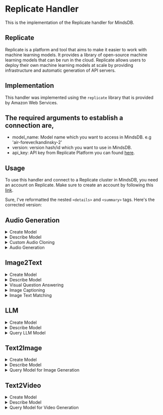 # Replicate Handler

This is the implementation of the Replicate handler for MindsDB.

## Replicate
Replicate is a platform and tool that aims to make it easier to work with machine learning models. It provides a library of open-source machine learning models that can be run in the cloud. Replicate allows users to deploy their own machine learning models at scale by providing infrastructure and automatic generation of API servers.


## Implementation
This handler was implemented using the `replicate` library that is provided by Amazon Web Services.

The required arguments to establish a connection are,
- 
* model_name: Model name which you want to access in MindsDB. e.g 'air-forever/kandinsky-2'
* version: version hash/id which you want to use in MindsDB.
* api_key: API key from Replicate Platform you can found [here](https://replicate.com/account/api-tokens).


## Usage
To use this handler and connect to a Replicate cluster in MindsDB, you need an account on Replicate. Make sure to create an account by following this [link](https://replicate.com/signin?next=/account/api-tokens).

Sure, I've reformatted the nested `<details>` and `<summary>` tags. Here's the corrected version:


## Audio Generation


<details>
<summary>Create Model</summary>

```sql
CREATE MODEL audio_ai
PREDICT audio
USING
    engine = 'replicate',
    model_name= 'afiaka87/tortoise-tts',
    version ='e9658de4b325863c4fcdc12d94bb7c9b54cbfe351b7ca1b36860008172b91c71',
    api_key = 'r8_BpO.........................';
```

</details>

<details>
<summary>Describe Model</summary>

You can use the `DESCRIBE PREDICTOR` query to see the available parameters that you can specify to customize your predictions:

```sql
DESCRIBE PREDICTOR mindsdb.audio_ai.features;
```

### Output
```sql
+--------------+---------+-----------------------------------------------------------------------------------------------+-----------------------------------------------------------------------------------------------------------------------------------------------------------------------------------------+
| inputs       | type    | default                                                                                       | description                                                                                                                                                                             |
+--------------+---------+-----------------------------------------------------------------------------------------------+-----------------------------------------------------------------------------------------------------------------------------------------------------------------------------------------+
| seed         | integer | 0                                                                                             | Random seed which can be used to reproduce results.                                                                                                                                     |
| text         | string  | The expressiveness of autoregressive transformers is literally nuts! I absolutely adore them. | Text to speak.                                                                                                                                                                          |
| preset       | -       | fast                                                                                          | Which voice preset to use. See the documentation for more information.                                                                                                                  |
| voice_a      | -       | random                                                                                        | Selects the voice to use for generation. Use `random` to select a random voice. Use `custom_voice` to use a custom voice.                                                               |
| voice_b      | -       | disabled                                                                                      | (Optional) Create new voice from averaging the latents for `voice_a`, `voice_b` and `voice_c`. Use `disabled` to disable voice mixing.                                                  |
| voice_c      | -       | disabled                                                                                      | (Optional) Create new voice from averaging the latents for `voice_a`, `voice_b` and `voice_c`. Use `disabled` to disable voice mixing.                                                  |
| cvvp_amount  | number  | 0                                                                                             | How much the CVVP model should influence the output. Increasing this can in some cases reduce the likelihood of multiple speakers. Defaults to 0 (disabled)                             |
| custom_voice | string  | -                                                                                             | (Optional) Create a custom voice based on an mp3 file of a speaker. Audio should be at least 15 seconds, only contain one speaker, and be in mp3 format. Overrides the `voice_a` input. |
+--------------+---------+-----------------------------------------------------------------------------------------------+-----------------------------------------------------------------------------------------------------------------------------------------------------------------------------------------+
```

</details>

<details>
<summary>Custom Audio Cloning</summary>

```sql
SELECT * FROM audio_ai
WHERE 
    text = "This is breaking news that first humans have landed on Mars, and they have found something very unusual there. By the way, this is the future."
USING 
    voice_a = 'custom_voice',
    custom_voice = 'https://123bien.com/wp-content/uploads/2019/05/i-want-to-work-2.mp3';
```
OUTPUT
```sql
+------------------------------------------------------------------------------------------------+------------------------------------------------------------------------------------------------------------------------------------------------------+
| audio                                                                                          | text                                                                                                                                                 |
+------------------------------------------------------------------------------------------------+------------------------------------------------------------------------------------------------------------------------------------------------------+
| https://replicate.delivery/pbxt/ffOCXeL4fa5yekAL4ybfFiJBbqENSEjhSLpA2zp1ElsBxxhSE/tortoise.mp3 | This is breaking news that first human are landed on mars and they find something very unusal their ehich is not yet out, by the way this is future  |
+------------------------------------------------------------------------------------------------+------------------------------------------------------------------------------------------------------------------------------------------------------+
```
If the above predicted URL doesn't work, then use [this link](./assets/cloned_audio.mp3).

</details>

<details>
<summary>Audio Generation</summary>

```sql
SELECT * FROM audio_ai
WHERE 
    text = "An image captured by NASA's Mars Curiosity Rover shows a faint figure of a woman against the desert landscape of Mars. If you take a closer look, it will seem that the lady is standing on a cliff overlooking the vast undulating expanse. She seems to wear a long cloak and has long hair."
USING 
    voice_a = 'random';
```

### OUTPUT

```sql
+---------------------------------------------------------------------------------------------+--------------------------------------------------------------------------------------------------------------------------------------------------------------------------------------------------------------------------------+
| audio                                                                                       | text                                                                                                                                                                                                                                                                                         |
+---------------------------------------------------------------------------------------------+--------------------------------------------------------------------------------------------------------------------------------------------------------------------------------------------------------------------------------+
| https://replicate.delivery/pbxt/EQj2DtBn5fxVA6P97GfPYthmgd0I3VaOEGFnweE4hvl5BPUiA/audio.wav | An image captured by NASA's Mars Curiosity Rover shows a faint figure of a woman against the desert landscape of Mars. If you take a closer look, it will seem that the lady is standing on a cliff overlooking the vast undulating expanse. She seems to wear a long cloak and has long hair. |
+---------------------------------------------------------------------------------------------+--------------------------------------------------------------------------------------------------------------------------------------------------------------------------------------------------------------------------------+
```

Above predicted URL will work; therefore, you can use [this link](./assets/generated_audio.wav).

</details>
</details>

## Image2Text
<details>
<summary>Create Model</summary>

```sql
CREATE MODEL blip
PREDICT text
USING
    engine = '

replicate',
    model_name= 'salesforce/blip',
    version ='2e1dddc8621f72155f24cf2e0adbde548458d3cab9f00c0139eea840d0ac4746',
    api_key = 'r8_BpO.........................';
```
</details>
<details>
<summary>Describe Model</summary>
You can use the `DESCRIBE PREDICTOR` query to see the available parameters that you can specify to customize your predictions:
  
```sql
DESCRIBE PREDICTOR mindsdb.blip.features;
```
### Output
```sql
+----------+------------------+-----------------------------------------------------------------------+--------+
| inputs   | default          | description                                                           | type   |
+----------+------------------+-----------------------------------------------------------------------+--------+
| task     | image_captioning | Choose a task.                                                        | -      |
| image    | -                | Input image                                                           | string |
| caption  | -                | Type caption for the input image for image text matching task.        | string |
| question | -                | Type question for the input image for visual question answering task. | string |
+----------+------------------+-----------------------------------------------------------------------+--------+
```


</details>

<details>
<summary>Visual Question Answering</summary>

Now, you can use the established connection to query your ML Model as follows:

```sql
SELECT *
FROM mindsdb.blip
WHERE image="https://images.unsplash.com/photo-1686847266385-a32745169de4"
AND question="Is there a lion in the image?"
USING 
task="visual_question_answering";
```
### Output
```sql
+------------+--------------------------------------------------------------+-------------------------+
| text        | image                                                        | question                |
+------------+--------------------------------------------------------------+-------------------------+
| Answer: no | https://images.unsplash.com/photo-1686847266385-a32745169de4 | Is there a lion in the image? |
+------------+--------------------------------------------------------------+-------------------------+
```

</details>

<details>
<summary>Image Captioning</summary>

```sql
SELECT *
FROM mindsdb.blip
WHERE image="https://images.unsplash.com/photo-1686847266385-a32745169de4";
```

### Output
```sql
+---------------------------------------------------+--------------------------------------------------------------+
| text                                               | image                                                        |
+---------------------------------------------------+--------------------------------------------------------------+
| Caption: a bird is sitting on the back of a horse | https://images.unsplash.com/photo-1686847266385-a32745169de4 |
+---------------------------------------------------+--------------------------------------------------------------+
```

</details>

<details>
<summary>Image Text Matching</summary>

```sql 
SELECT *
FROM mindsdb.blip
WHERE image="https://images.unsplash.com/photo-1686847266385-a32745169de4"
AND caption="Bird having horse Riding"
USING 
task="image_text_matching";
```

OUTPUT
```sql
+-----------------------------------------------------------------------------------------------------------------------------------+--------------------------------------------------------------+--------------------------+
| text                                                                                                                               | image                                                        | caption                  |
+-----------------------------------------------------------------------------------------------------------------------------------+--------------------------------------------------------------+--------------------------+
| The image and text are matched with a probability of 0.7730.
The image feature and text feature have a cosine similarity of 0.3615. | https://images.unsplash.com/photo-1686847266385-a32745169de4 | Bird having horse Riding |
+-----------------------------------------------------------------------------------------------------------------------------------+--------------------------------------------------------------+--------------------------+
```

</details>



## LLM
<details>
<summary>Create Model</summary>

```sql
CREATE MODEL vicuna_13b
PREDICT output
USING
    engine = 'replicate',
    model_name= 'replicate/vicuna_13b',
    model_type='LLM',
    version ='6282abe6a492de4145d7bb601023762212f9ddbbe78278bd6771c8b3b2f2a13b',
    api_key = 'r8_HEH............';
```
</details>
<details>
<summary>Describe Model</summary>
You can use the `DESCRIBE PREDICTOR` query to see the available parameters that you can specify to customize your predictions:
  
```sql
DESCRIBE PREDICTOR mindsdb.vicuna_13b.features;
```
### Output
```sql
+--------------------+---------+---------+---------------------------------------------------------------------------------------------------------------------------------------+
| inputs             | type    | default | description                                                                                                                           |
+--------------------+---------+---------+---------------------------------------------------------------------------------------------------------------------------------------+
| seed               | integer | -1      | Seed for random number generator, for reproducibility                                                                                 |
| debug              | boolean | False   | provide debugging output in logs                                                                                                      |
| top_p              | number  | 1       | When decoding text, samples from the top p percentage of most likely tokens; lower to ignore less likely tokens                       |
| prompt             | string  | -       | Prompt to send to Llama.                                                                                                              |
| max_length         | integer | 500     | Maximum number of tokens to generate. A word is generally 2-3 tokens                                                                  |
| temperature        | number  | 0.75    | Adjusts randomness of outputs, greater than 1 is random and 0 is deterministic, 0.75 is a good starting value.                        |
| repetition_penalty | number  | 1       | Penalty for repeated words in generated text; 1 is no penalty, values greater than 1 discourage repetition, less than 1 encourage it. |
+--------------------+---------+---------+---------------------------------------------------------------------------------------------------------------------------------------+
```

</details>

<details>
<summary>Query LLM Model</summary>

Now, you can use the established connection to query your ML Model for a humorous poem on Open Source:

```sql
SELECT *
FROM vicuna_13b
WHERE prompt='Write a humorous poem on Open Source'
USING
 max_length=200,
 temperature=0.75;
```
### Output
```sql
+--------------------------------------------------------------+----------------------------------------+
| output                                                       | prompt                                 |
+--------------------------------------------------------------+----------------------------------------+
| Opensource software, oh how we love thee                     | Write a humorous poem on Open Source |  
| With bugs and glitches, oh so free                           |                                        |  
| You bring us laughter and joy each day                       |                                        |  
| And we'll never have to pay                                  |                                       

 |  
|                                                              |                                        |  
| The licence is open, the code is there                       |                                        |  
| For all to see and share in cheer                            |                                        |  
| You bring us together, from far and wide                     |                                        |  
| To work on projects, side by side                            |                                        |  
|                                                              |                                        |  
| With open source, there's no end                             |                                        |  
| To the code we can bend                                      |                                        |  
| We can change it, mold it, make it our own                   |                                        |  
| And create something truly great, or really strange          |                                        |  
|                                                              |                                        |  
| So here's to open source, the future is bright               |                                        |  
| With code that's free, and with all of our might             |                                        |  
| We"ll make the future shine, with technology fine            |                                        |  
| And open source will always be our shining line              |                                        |  
+--------------------------------------------------------------+----------------------------------------+
```

</details>

## Text2Image

<details>
<summary>Create Model</summary>

```sql
CREATE MODEL aiforever
PREDICT url
USING
    engine = 'replicate',
    model_name= 'ai-forever/kandinsky-2',
    version ='2af375da21c5b824a84e1c459f45b69a117ec8649c2aa974112d7cf1840fc0ce',
    api_key = 'r8_BpO.........................';
```
</details>
<details>
<summary>Describe Model</summary>
You can use the `DESCRIBE PREDICTOR` query to see the available parameters that you can specify to customize your predictions:

```sql
DESCRIBE PREDICTOR mindsdb.aiforever.features;
```

### Output
```sql
+---------------------+-------------------+--------------------------------------------------------+---------+
| inputs              | default           | description                                            | type    |
+---------------------+-------------------+--------------------------------------------------------+---------+
| width               | 512               | Choose width. Lower the setting if out of memory.      | -       |
| height              | 512               | Choose height. Lower the setting if out of memory.     | -       |
| prompt              | red cat, 4k photo | Input Prompt                                           | string  |
| scheduler           | p_sampler         | Choose a scheduler                                     | -       |
| batch_size          | 1                 | Choose batch size. Lower the setting if out of memory. | -       |
| prior_steps         | 5                 | -                                                      | string  |
| guidance_scale      | 4                 | Scale for classifier-free guidance                     | number  |
| prior_cf_scale      | 4                 | -                                                      | integer |
| num_inference_steps | 50                | Number of denoising steps                              | integer |
+---------------------+-------------------+--------------------------------------------------------+---------+
```

</details>

<details>
<summary>Query Model for Image Generation</summary>

Now, you can use the established connection to query your ML Model as follows:

```sql
SELECT *
FROM aiforever
WHERE prompt='Great warrior Arjun from Mahabharata, looking at camera, cinematic lighting, 4k quality';
```

### OUTPUT
![GENERATE_IMAGE](./assets/Arjuna.png)

</details>


## Text2Video
<details>
<summary>Create Model</summary>

```sql
CREATE MODEL video_ai
PREDICT output
USING
    engine = 'replicate',
    model_name= 'deforum/deforum_stable_diffusion',
    version ='e22e77495f2fb83c34d5fae2ad8ab63c0a87b6b573b6208e1535b23b89ea66d6',
    api_key = 'r8_HEH............';
```
</details>
<details>
<summary>Describe Model</summary>
You can use the `DESCRIBE PREDICTOR` query to see the available parameters that you can specify to customize your predictions:

```sql
DESCRIBE PREDICTOR mindsdb.video_ai.features;
```

### Output 
```sql
+-------------------+---------+-----------------------------------------------------------------------+----------------------------------------------------------------------------------------------------------------------------------------------------------------------+
| inputs            | type    | default                                                               | description                                                                                                                                                          |
+-------------------+---------+-----------------------------------------------------------------------+----------------------------------------------------------------------------------------------------------------------------------------------------------------------+
| fps               | integer | 15                                                                    | Choose fps for the video.                                                                                                                                            |
| seed              | integer | -                                                                     | Random seed. Leave blank to randomize the seed                                                                                                                       |
| zoom              | string  | 0: (1.04)                                                             | zoom parameter for the motion                                                                                                                                        |
| angle             | string  | 0:(0)                                                                 | angle parameter for the motion                                                                                                                                       |
| sampler           | -       | plms                                                                  | -                                                                                                                                                                    |
| max_frames        | integer | 100                                                                   | Number of frames for animation                                                                                                                                       |
| translation_x     | string  | 0: (0)                                                                | translation_x parameter for the motion                                                                                                                               |
| translation_y     | string  | 0: (0)                                                                | translation_y parameter for the motion                                                                                                                               |
| color_coherence   | -       | Match Frame 0 LAB                                                     | -                                                                                                                                                                    |
| animation_prompts | string  | 0: a beautiful portrait of a woman by Artgerm, trending on Artstation | Prompt for animation. Provide 'frame number : prompt at this frame', separate different prompts with '|'. Make sure the frame number does not exceed the max_frames. |
+-------------------+---------+-----------------------------------------------------------------------+----------------------------------------------------------------------------------------------------------------------------------------------------------------------+
```

</details>

<details>
<summary>Query Model for Video Generation</summary>

Now, you can use the established connection to query your ML Model as follows:

```sql
SELECT *
FROM video_ai
WHERE animation_prompts='a human and animals are friends by Asher Brown Durand, trending on Artstation'
USING
 max_frames=119;
```

### Output
```sql
+---------------------------------------------------------------------------------------------------------------------------------------------------------------------------------------------------------------------------------------------------------------------------------------------------------------------------+----------------------------------------+
| output                                                                                                                                                                                                                                                                                                                    | prompt                                 |
+---------------------------------------------------------------------------------------------------------------------------------------------------------------------------------------------------------------------------------------------------------------------------------------------------------------------------+----------------------------------------+
| https://replicate.delivery/pbxt/gSgRjNlxIgJWBB8KeebKeRmBjZx0wqX7JC41U0pvIfPCYVzEB/out.mp4 | a human and animals are friends by Asher Brown Durand, trending on Artstation |
+---------------------------------------------------------------------------------------------------------------------------------------------------------------------------------------------------------------------------------------------------------------------------------------------------------------------------+----------------------------------------+
```

You can watch the generated video [here](./assets/animals.mp4) as the provided link will

 be temporary and may not work.
This concludes the query for video generation using the MindsDB model. If you have any more questions or need further assistance, feel free to ask!

This concludes the query for image generation using the MindsDB model. Please note that the predicted URL will only work for 24 hours after the prediction. If you have any more questions or need further assistance, feel free to ask!


This is just one model used in this example; there are more with vast variations and use cases. Also, there is no limit to imagination on how you can use this.

> Note: Replicate provides only a few free predictions, so choose your predictions wisely. Don't let the machines have all the fun, save some for yourself! 😉


Now, the nested `<details>` tags should display correctly. Let me know if there's anything else I can help you with!